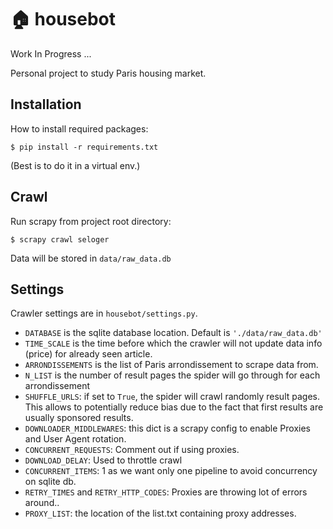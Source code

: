 # :house: housebot
Work In Progress ...

Personal project to study Paris housing market.

## Installation

How to install required packages:

```
$ pip install -r requirements.txt
```
(Best is to do it in a virtual env.)

## Crawl

Run scrapy from project root directory:

```
$ scrapy crawl seloger
```

Data will be stored in `data/raw_data.db` 

## Settings

Crawler settings are in `housebot/settings.py`. 

* `DATABASE` is the sqlite database location. Default is `'./data/raw_data.db'`
* `TIME_SCALE` is the time before which the crawler will not update data info
  (price) for already seen article.
* `ARRONDISSEMENTS` is the list of Paris arrondissement to scrape data from.
* `N_LIST` is the number of result pages the spider will go through for each
  arrondissement
* `SHUFFLE_URLS`: if set to `True`, the spider will crawl randomly result
  pages. This allows to potentially reduce bias due to the fact that first
  results are usually sponsored results. 
* `DOWNLOADER_MIDDLEWARES`: this dict is a scrapy config to enable Proxies and
  User Agent rotation.
* `CONCURRENT_REQUESTS`: Comment out if using proxies.
* `DOWNLOAD_DELAY`: Used to throttle crawl
* `CONCURRENT_ITEMS`: 1 as we want only one pipeline to avoid concurrency on
  sqlite db.
* `RETRY_TIMES` and `RETRY_HTTP_CODES`: Proxies are throwing lot of errors
  around..
* `PROXY_LIST`: the location of the list.txt containing proxy addresses.
